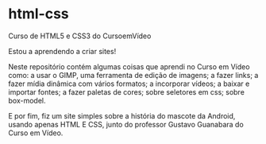 # html-css
 Curso de HTML5 e CSS3 do CursoemVídeo

Estou a aprendendo a criar sites!

Neste repositório contém algumas coisas que aprendi no Curso em Vídeo como: a usar o GIMP, uma ferramenta de edição de imagens; a fazer links; a fazer mídia dinâmica com vários formatos; a incorporar vídeos; a baixar e importar fontes; a fazer paletas de cores; sobre seletores em css; sobre box-model.

E por fim, fiz um site simples sobre a história do mascote da Android, usando apenas HTML E CSS, junto do professor Gustavo Guanabara do Curso em Vídeo.
